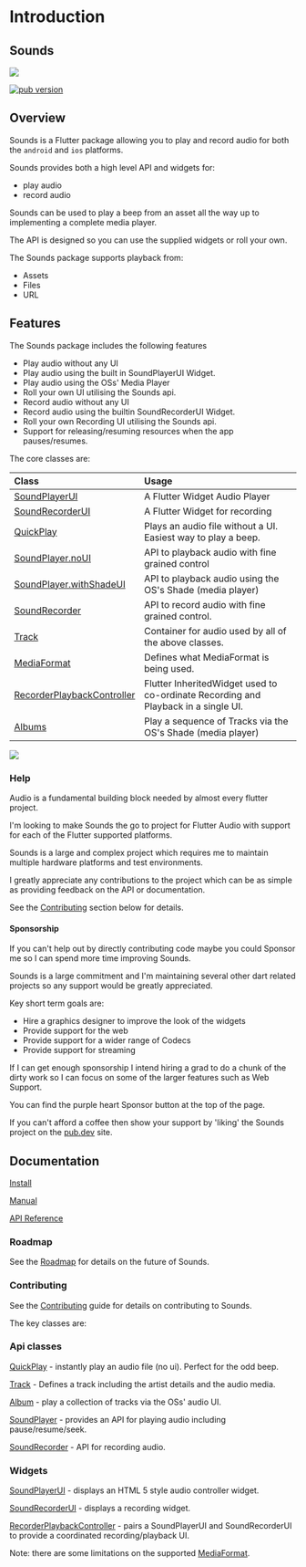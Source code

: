 # Introduction

## Sounds

[![](https://raw.githubusercontent.com/bsutton/sounds/master/SoundsLogo.png)](https://raw.githubusercontent.com/bsutton/sounds/master/SoundsLogo.png)

[![pub version](https://camo.githubusercontent.com/7c696da820eebbf794d24e0b1339ec1a987f8a8a/68747470733a2f2f696d672e736869656c64732e696f2f7075622f762f736f756e64732e7376673f7374796c653d666c61742d737175617265)](https://pub.dartlang.org/packages/sounds)

## Overview

Sounds is a Flutter package allowing you to play and record audio for both the `android` and `ios` platforms.

Sounds provides both a high level API and widgets for:

* play audio 
* record audio

Sounds can be used to play a beep from an asset all the way up to implementing a complete media player.

The API is designed so you can use the supplied widgets or roll your own.

The Sounds package supports playback from:

* Assets
* Files
* URL

## Features

The Sounds package includes the following features

* Play audio without any UI
* Play audio using the built in SoundPlayerUI Widget.
* Play audio using the OSs' Media Player
* Roll your own UI utilising the Sounds api.
* Record audio without any UI
* Record audio using the builtin SoundRecorderUI Widget.
* Roll your own Recording UI utilising the Sounds api.
* Support for releasing/resuming resources when the app pauses/resumes.

The core classes are:

| Class | Usage |
| :--- | :--- |
| [SoundPlayerUI](api/soundplayerui.md) | A Flutter Widget Audio Player |
| [SoundRecorderUI](api/soundrecorderui.md) | A Flutter Widget for recording |
| [QuickPlay](api/quickplay.md) | Plays an audio file without a UI. Easiest way to play a beep. |
| [SoundPlayer.noUI](api/soundplayer.md#headless-playback-no-ui) | API to playback audio with fine grained control |
| [SoundPlayer.withShadeUI](api/soundplayer.md#os-shade-using-the-os-media-ui) | API to playback audio using the OS's Shade \(media player\) |
| [SoundRecorder](api/soundrecorder.md) | API to record audio with fine grained control. |
| [Track](api/track.md) | Container for audio used by all of the above classes. |
| [MediaFormat](api/mediaformat.md) | Defines what MediaFormat is being used. |
| [RecorderPlaybackController](api/recorderplaybackcontroller.md) | Flutter InheritedWidget used to co-ordinate Recording and Playback in a single UI. |
| [Albums](api/albums.md) | Play a sequence of Tracks via the OS's Shade \(media player\) |

![](.gitbook/assets/image%20%281%29.png)

### Help

Audio is a fundamental building block needed by almost every flutter project.

I'm looking to make Sounds the go to project for Flutter Audio with support for each of the Flutter supported platforms.

Sounds is a large and complex project which requires me to maintain multiple hardware platforms and test environments.

I greatly appreciate any contributions to the project which can be as simple as providing feedback on the API or documentation.

See the [Contributing](contributing/overview.md) section below for details.

#### Sponsorship

If you can't help out by directly contributing code maybe you could Sponsor me so I can spend more time improving Sounds.

Sounds is a large commitment and I'm maintaining several other dart related projects so any support would be greatly appreciated.

Key short term goals are:

* Hire a graphics designer to improve the look of the widgets
* Provide support for the web
* Provide support for a wider range of Codecs
* Provide support for streaming

If I can get enough sponsorship I intend hiring a grad to do a chunk of the dirty work so I can focus on some of the larger features such as Web Support.

You can find the purple heart Sponsor button at the top of the page.

If you can't afford a coffee then show your support by 'liking' the Sounds project on the [pub.dev](https://pub.dev/packages/sounds) site.

## Documentation

[Install](installing.md)

[Manual](https://bsutton.gitbook.io/sounds/)

[API Reference](https://pub.dev/documentation/sounds/latest/)

### Roadmap

See the [Roadmap](roadmap.md) for details on the future of Sounds.

### Contributing

See the [Contributing](contributing/overview.md) guide for details on contributing to Sounds.

The key classes are:

### Api classes

[QuickPlay](api/quickplay.md) - instantly play an audio file \(no ui\). Perfect for the odd beep.

[Track](api/track.md) - Defines a track including the artist details and the audio media.

[Album](api/albums.md) - play a collection of tracks via the OSs' audio UI.

[SoundPlayer](api/soundplayer.md) - provides an API for playing audio including pause/resume/seek.

[SoundRecorder](api/soundrecorder.md) - API for recording audio.

### Widgets

[SoundPlayerUI](api/soundplayerui.md) - displays an HTML 5 style audio controller widget.

[SoundRecorderUI](api/soundrecorderui.md) - displays a recording widget.

[RecorderPlaybackController](api/recorderplaybackcontroller.md) - pairs a SoundPlayerUI and SoundRecorderUI to provide a coordinated recording/playback UI.

Note: there are some limitations on the supported [MediaFormat](api/mediaformat.md).


